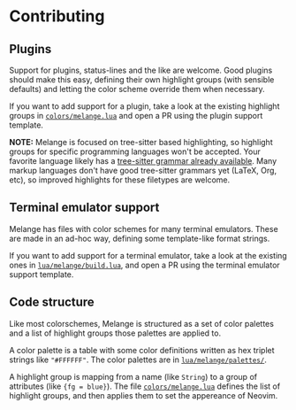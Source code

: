 # Contributing

## Plugins

Support for plugins, status-lines and the like are welcome.
Good plugins should make this easy, defining their own highlight groups (with sensible defaults)
and letting the color scheme override them when necessary.

If you want to add support for a plugin,
take a look at the existing highlight groups in [`colors/melange.lua`](colors/melange.lua)
and open a PR using the plugin support template.

**NOTE:**
Melange is focused on tree-sitter based highlighting,
so highlight groups for specific programming languages won't be accepted.
Your favorite language likely has a
[tree-sitter grammar already available](https://github.com/nvim-treesitter/nvim-treesitter#supported-languages).
Many markup languages don't have good tree-sitter grammars yet (LaTeX, Org, etc),
so improved highlights for these filetypes are welcome.


## Terminal emulator support

Melange has files with color schemes for many terminal emulators.
These are made in an ad-hoc way, defining some template-like format strings.

If you want to add support for a terminal emulator,
take a look at the existing ones in [`lua/melange/build.lua`](lua/melange/build.lua),
and open a PR using the terminal emulator support template.


## Code structure

Like most colorschemes, Melange is structured as a set of color palettes
and a list of highlight groups those palettes are applied to.

A color palette is a table with some color definitions
written as hex triplet strings like `"#FFFFFF"`.
The color palettes are in [`lua/melange/palettes/`](lua/melange/palettes).

A highlight group is mapping from a name (like `String`) to a group of
attributes (like `{fg = blue}`).
The file [`colors/melange.lua`](colors/melange.lua) defines the list of
highlight groups, and then applies them to set the appereance of Neovim.

